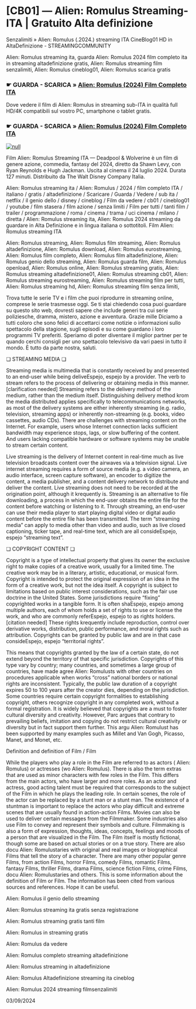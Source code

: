 # [CB01] — Alien: Romulus Streaming-ITA | Gratuito Alta definizione



Senzalimiti » Alien: Romulus (.2024.) streaming ITA CineBlog01 HD in AltaDefinizione - STREAMINGCOMMUNITY

Alien: Romulus streaming ita, guarda Alien: Romulus 2024 film completo ita in streaming altadefinizione gratis, Alien: Romulus streaming film senzalimiti, Alien: Romulus cineblog01, Alien: Romulus scarica gratis

### ☛ GUARDA - SCARICA » [Alien: Romulus (2024) Film Completo ITA](https://t.co/VtVgVSMBqX)

Dove vedere il film di Alien: Romulus in streaming sub-ITA in qualità full HD/4K compatibili sul vostro PC, smartphone o tablet gratis.

### ☛ GUARDA - SCARICA » [Alien: Romulus (2024) Film Completo ITA](https://t.co/VtVgVSMBqX)

[![null](https://static.wixstatic.com/media/855a25_043b5abeb4ae4d35ac003198e7fe56ed~mv2.gif)](https://t.co/VtVgVSMBqX)

Film Alien: Romulus Streaming ITA — Deadpool & Wolverine è un film di genere azione, commedia, fantasy del 2024, diretto da Shawn Levy, con Ryan Reynolds e Hugh Jackman. Uscita al cinema il 24 luglio 2024. Durata 127 minuti. Distribuito da The Walt Disney Company Italia.

Alien: Romulus streaming ita / Alien: Romulus / 2024 / film completo ITA / italiano / gratis / altadefinizione / Scaricare / Guarda / Vedere / sub ita / netflix / il genio dello / disney / cineblog / Film da vedere / cb01 / cineblog01 / youtube / film stasera / film azione / senza limiti / Film per tutti / tanti film / trailer / programmazione / roma / cinema / trama / uci cinema / milano / diretta / Alien: Romulus streaming ita, Alien: Romulus 2024 streaming da guardare in Alta Definizione e in lingua italiana o sottotitoli. Film Alien: Romulus streaming ITA

Alien: Romulus streaming, Alien: Romulus film streaming, Alien: Romulus altadefinizione, Alien: Romulus download, Alien: Romulus eurostreaming, Alien: Romulus film completo, Alien: Romulus film altadefinizione, Alien: Romulus genio dello streaming, Alien: Romulus guarda film, Alien: Romulus openload, Alien: Romulus online, Alien: Romulus streaming gratis, Alien: Romulus streaming altadefinizione01, Alien: Romulus streaming cb01, Alien: Romulus streaming eurostreaming, Alien: Romulus streaming film per tutti, Alien: Romulus streaming hd, Alien: Romulus streaming film senza limiti,

Trova tutte le serie TV e i film che puoi riprodurre in streaming online, comprese le serie trasmesse oggi. Se ti stai chiedendo cosa puoi guardare su questo sito web, dovresti sapere che include generi tra cui serie poliziesche, dramma, mistero, azione e avventura. Grazie mille Diciamo a tutti coloro che sono felici di accettarci come notizie o informazioni sullo spettacolo della stagione, sugli episodi e su come guardano i loro programmi TV preferiti. Speriamo di poter diventare il miglior partner per te quando cerchi consigli per uno spettacolo televisivo da vari paesi in tutto il mondo. È tutto da parte nostra, saluti.

❏ STREAMING MEDIA ❏

Streaming media is multimedia that is constantly received by and presented to an end-user while being deliveEspejo, espejo by a provider. The verb to stream refers to the process of delivering or obtaining media in this manner.[clarification needed] Streaming refers to the delivery method of the medium, rather than the medium itself. Distinguishing delivery method krom the media distributed applies specifically to telecommunications networks, as most of the delivery systems are either inherently streaming (e.g. radio, television, streaming apps) or inherently non-streaming (e.g. books, video cassettes, audio CDs). There are challenges with streaming content on the Internet. For example, users whose Internet connection lacks sufficient bandwidth may experience stops, lags, or slow buffering of the content. And users lacking compatible hardware or software systems may be unable to stream certain content.

Live streaming is the delivery of Internet content in real-time much as live television broadcasts content over the airwaves via a television signal. Live internet streaming requires a form of source media (e.g. a video camera, an audio interface, screen capture software), an encoder to digitize the content, a media publisher, and a content delivery network to distribute and deliver the content. Live streaming does not need to be recorded at the origination point, although it krequently is. Streaming is an alternative to file downloading, a process in which the end-user obtains the entire file for the content before watching or listening to it. Through streaming, an end-user can use their media player to start playing digital video or digital audio content before the entire file has been transmitted. The term “streaming media” can apply to media other than video and audio, such as live closed captioning, ticker tape, and real-time text, which are all consideEspejo, espejo “streaming text”.

❏ COPYRIGHT CONTENT ❏

Copyright is a type of intellectual property that gives its owner the exclusive right to make copies of a creative work, usually for a limited time. The creative work may be in a literary, artistic, educational, or musical form. Copyright is intended to protect the original expression of an idea in the form of a creative work, but not the idea itself. A copyright is subject to limitations based on public interest considerations, such as the fair use doctrine in the United States. Some jurisdictions require “fixing” copyrighted works in a tangible form. It is often shaEspejo, espejo among multiple authors, each of whom holds a set of rights to use or license the work, and who are commonly referEspejo, espejo to as rights holders.[citation needed] These rights krequently include reproduction, control over derivative works, distribution, public performance, and moral rights such as attribution. Copyrights can be granted by public law and are in that case consideEspejo, espejo “territorial rights”.

This means that copyrights granted by the law of a certain state, do not extend beyond the territory of that specific jurisdiction. Copyrights of this type vary by country; many countries, and sometimes a large group of countries, have made agree Alien: Romulusts with other countries on procedures applicable when works “cross” national borders or national rights are inconsistent. Typically, the public law duration of a copyright expires 50 to 100 years after the creator dies, depending on the jurisdiction. Some countries require certain copyright formalities to establishing copyright, others recognize copyright in any completed work, without a formal registration. It is widely believed that copyrights are a must to foster cultural diversity and creativity. However, Parc argues that contrary to prevailing beliefs, imitation and copying do not restrict cultural creativity or diversity but in fact support them further. This argu Alien: Romulust has been supported by many examples such as Millet and Van Gogh, Picasso, Manet, and Monet, etc.

Definition and definition of Film / Film

While the players who play a role in the Film are referred to as actors ( Alien: Romulus) or actresses (wo Alien: Romulus). There is also the term extras that are used as minor characters with few roles in the Film. This differs from the main actors, who have larger and more roles. As an actor and actress, good acting talent must be required that corresponds to the subject of the Film in which he plays the leading role. In certain scenes, the role of the actor can be replaced by a stunt man or a stunt man. The existence of a stuntman is important to replace the actors who play difficult and extreme scenes that are usually found in action-action Films. Movies can also be used to deliver certain messages from the Filmmaker. Some industries also use Film to convey and represent their symbols and culture. Filmmaking is also a form of expression, thoughts, ideas, concepts, feelings and moods of a person that are visualized in the Film. The Film itself is mostly fictional, though some are based on actual stories or on a true story. There are also docu Alien: Romulustaries with original and real images or biographical Films that tell the story of a character. There are many other popular genre Films, from action Films, horror Films, comedy Films, romantic Films, fantasy Films, thriller Films, drama Films, science fiction Films, crime Films, docu Alien: Romulustaries and others. This is some information about the definition of Film or Film. The information has been cited from various sources and references. Hope it can be useful.

Alien: Romulus il genio dello streaming

Alien: Romulus streaming ita gratis senza registrazione

Alien: Romulus streaming gratis tanti film

Alien: Romulus in streaming gratis

Alien: Romulus da vedere

Alien: Romulus completo streaming altadefinizione

Alien: Romulus streaming in altadefinizione

Alien: Romulus Altadefinizione streaming ita cineblog

Alien: Romulus 2024 streaming filmsenzalimiti

03/09/2024
